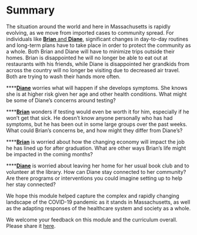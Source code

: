 # Summary

The situation around the world and here in Massachusetts is rapidly evolving, as we move from imported cases to community spread. For individuals like [**Brian** and **Diane**](https://curriculum.covidstudentresponse.org/curriculum-overview/cases), significant changes in day-to-day routines and long-term plans have to take place in order to protect the community as a whole. Both Brian and Diane will have to minimize trips outside their homes. Brian is disappointed he will no longer be able to eat out at restaurants with his friends, while Diane is disappointed her grandkids from across the country will no longer be visiting due to decreased air travel. Both are trying to wash their hands more often.

\*\*\*\*[**Diane**](https://curriculum.covidstudentresponse.org/curriculum-overview/cases) worries what will happen if she develops symptoms. She knows she is at higher risk given her age and other health conditions. What might be some of Diane’s concerns around testing?

\*\*\*\*[**Brian**](https://curriculum.covidstudentresponse.org/curriculum-overview/cases) wonders if testing would even be worth it for him, especially if he won’t get that sick. He doesn’t know anyone personally who has had symptoms, but he has been out in some large groups over the past weeks. What could Brian’s concerns be, and how might they differ from Diane’s?

\*\*\*\*[**Brian**](https://curriculum.covidstudentresponse.org/curriculum-overview/cases) is worried about how the changing economy will impact the job he has lined up for after graduation. What are other ways Brian’s life might be impacted in the coming months?

\*\*\*\*[**Diane**](https://curriculum.covidstudentresponse.org/curriculum-overview/cases) is worried about leaving her home for her usual book club and to volunteer at the library. How can Diane stay connected to her community? Are there programs or interventions you could imagine setting up to help her stay connected?

We hope this module helped capture the complex and rapidly changing landscape of the COVID-19 pandemic as it stands in Massachusetts, as well as the adapting responses of the healthcare system and society as a whole.

We welcome your feedback on this module and the curriculum overall. Please share it [here](https://docs.google.com/forms/d/e/1FAIpQLSdZGYWkx5AVaYUIxCwvQmI75Vu6jVOHkinhDHr_XbrQq4WMTg/viewform).

